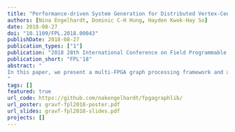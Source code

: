 ```yaml
---
title: "Performance-driven System Generation for Distributed Vertex-Centric Graph Processing on Multi-FPGA Systems"
authors: [Nina Engelhardt, Dominic C-H Hung, Hayden Kwok-Hay So]
date: 2018-08-27
doi: "10.1109/FPL.2018.00043"
publishDate: 2018-08-27
publication_types: ["1"]
publication: "2018 28th International Conference on Field Programmable Logic and Applications (FPL)"
publication_short: "FPL'18"
abstract: "
In this paper, we present a multi-FPGA graph processing framework and an accompanying performance model. Our framework emphasizes programmability, requiring minimal user input beyond providing the application kernel and the dataset. The framework predicts the performance of the system based on the algorithm characteristics and problem size and automatically selects the optimal FPGA configuration. We implement our system on an experimental 4-FPGA platform and compare the results to the predicted performance.
"
tags: []
featured: true
url_code: https://github.com/nakengelhardt/fpgagraphlib/
url_poster: gravf-fpl2018-poster.pdf
url_slides: gravf-fpl2018-slides.pdf
projects: []
---
```

